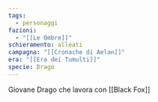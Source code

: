 ```yaml
---
tags:
  - personaggi
fazioni:
  - "[[Le Ombre]]"
schieramento: alleati
campagna: "[[Cronache di Aelan]]"
era: "[[Era dei Tumulti]]"
specie: Drago
---
```

Giovane Drago che lavora con [[Black Fox]]
